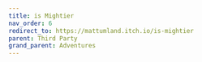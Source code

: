 ```yaml
---
title: is Mightier
nav_order: 6
redirect_to: https://mattumland.itch.io/is-mightier
parent: Third Party
grand_parent: Adventures
---
```


